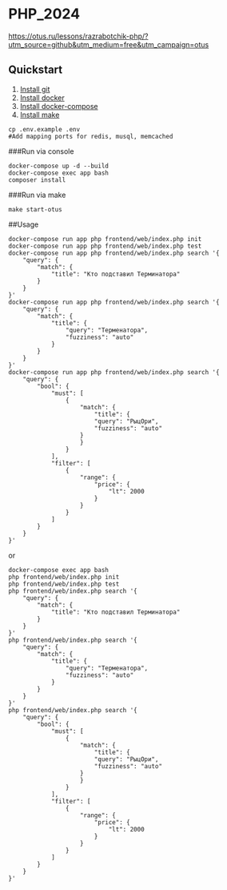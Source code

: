# PHP_2024

https://otus.ru/lessons/razrabotchik-php/?utm_source=github&utm_medium=free&utm_campaign=otus

## Quickstart

1. [Install git](https://git-scm.com/book/en/v2/Getting-Started-Installing-Git)
2. [Install docker](https://docs.docker.com/install/)
3. [Install docker-compose](https://docs.docker.com/compose/install/)
4. [Install make](https://wiki.ubuntu.com/ubuntu-make)

```
cp .env.example .env
#Add mapping ports for redis, musql, memcached
```

###Run via console

```
docker-compose up -d --build
docker-compose exec app bash
composer install
```

###Run via make

```
make start-otus
```

##Usage 
```
docker-compose run app php frontend/web/index.php init
docker-compose run app php frontend/web/index.php test
docker-compose run app php frontend/web/index.php search '{
    "query": {
        "match": {
            "title": "Кто подставил Терминатора"
        }
    }
}'
docker-compose run app php frontend/web/index.php search '{
    "query": {
        "match": {    
            "title": {
                "query": "Терменатора",
                "fuzziness": "auto"
            } 
        }
    }
}'
docker-compose run app php frontend/web/index.php search '{
    "query": {
        "bool": {
            "must": [
                {
                    "match": {
                        "title": {
                        "query": "РыцОри",
                        "fuzziness": "auto"
                    }
                    }
                }
            ],
            "filter": [
                {
                    "range": {
                        "price": {
                            "lt": 2000
                        }
                    }
                }
            ]
        }
    }
}'
```
or

```
docker-compose exec app bash
php frontend/web/index.php init
php frontend/web/index.php test
php frontend/web/index.php search '{
    "query": {
        "match": {
            "title": "Кто подставил Терминатора"
        }
    }
}'
php frontend/web/index.php search '{
    "query": {
        "match": {    
            "title": {
                "query": "Терменатора",
                "fuzziness": "auto"
            } 
        }
    }
}'
php frontend/web/index.php search '{
    "query": {
        "bool": {
            "must": [
                {
                    "match": {
                        "title": {
                        "query": "РыцОри",
                        "fuzziness": "auto"
                    }
                    }
                }
            ],
            "filter": [
                {
                    "range": {
                        "price": {
                            "lt": 2000
                        }
                    }
                }
            ]
        }
    }
}'

```
